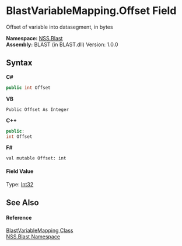 # BlastVariableMapping.Offset Field
 

Offset of variable into datasegment, in bytes

**Namespace:**&nbsp;<a href="88b55311-4a89-0894-e27a-e157e443c7f7">NSS.Blast</a><br />**Assembly:**&nbsp;BLAST (in BLAST.dll) Version: 1.0.0

## Syntax

**C#**<br />
``` C#
public int Offset
```

**VB**<br />
``` VB
Public Offset As Integer
```

**C++**<br />
``` C++
public:
int Offset
```

**F#**<br />
``` F#
val mutable Offset: int
```


#### Field Value
Type: <a href="https://docs.microsoft.com/dotnet/api/system.int32" target="_blank" rel="noopener noreferrer">Int32</a>

## See Also


#### Reference
<a href="eb361662-785e-bcaa-4025-53c4d56c26e1">BlastVariableMapping Class</a><br /><a href="88b55311-4a89-0894-e27a-e157e443c7f7">NSS.Blast Namespace</a><br />